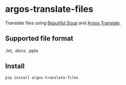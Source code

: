 # argos-translate-files
Translate files using [Beautiful Soup](https://beautiful-soup-4.readthedocs.io/en/latest/) and [Argos Translate](https://github.com/argosopentech/argos-translate).

## Supported file format
.txt, .docx, .pptx

## Install
```
pip install argos-translate-files
```